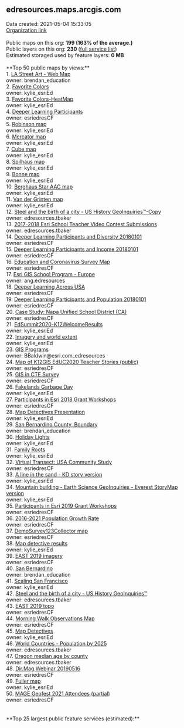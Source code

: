 <h2>edresources.maps.arcgis.com</h2> Data created: 2021-05-04 15:33:05 <br /><a target='new' href='https://edresources.maps.arcgis.com'>Organization link</a><br /><br />Public maps on this org: <b>199 (163% of the average.)</b><br />Public layers on this org: <b>230 </b>(<a target='new' href='https://services.arcgis.com/ixehHGhSDmBKeOyS/ArcGIS/rest/services'>full service list</a>)<br />Estimated storaged used by feature layers: <b>0 MB</b><br /><br />**Top 50 public maps by views:**<br />  1. <a target='new' href='https://www.arcgis.com/home/item.html?id=e2fe713d10a74bd087e4c3a321682203'>LA Street Art - Web Map</a> <br />owner: brendan_education<br />  2. <a target='new' href='https://www.arcgis.com/home/item.html?id=8a55198c32a64e19a59137aa1441b1e1'>Favorite Colors</a> <br />owner: kylie_esriEd<br />  3. <a target='new' href='https://www.arcgis.com/home/item.html?id=359e1491f4ae4dfbaf57d0975d226f0e'>Favorite Colors-HeatMap</a> <br />owner: kylie_esriEd<br />  4. <a target='new' href='https://www.arcgis.com/home/item.html?id=86eff243227b4a3ab08b98bae8324ce0'>Deeper Learning Participants</a> <br />owner: esriedresCF<br />  5. <a target='new' href='https://www.arcgis.com/home/item.html?id=97efd2a782e34cc5997384c51645fb41'>Robinson map</a> <br />owner: kylie_esriEd<br />  6. <a target='new' href='https://www.arcgis.com/home/item.html?id=ed5d19c623f94d08a88e1139f23932ab'>Mercator map</a> <br />owner: kylie_esriEd<br />  7. <a target='new' href='https://www.arcgis.com/home/item.html?id=51fdf46ad4204ca589760ddbe7d824ff'>Cube map</a> <br />owner: kylie_esriEd<br />  8. <a target='new' href='https://www.arcgis.com/home/item.html?id=f1d03f91380543d697f04e94efea4ab5'>Spilhaus map</a> <br />owner: kylie_esriEd<br />  9. <a target='new' href='https://www.arcgis.com/home/item.html?id=daecce89c3ab45e58bd547d9737574b9'>Bonne map</a> <br />owner: kylie_esriEd<br />  10. <a target='new' href='https://www.arcgis.com/home/item.html?id=32a1d2d0f8d3404eacf7b82feee5e485'>Berghaus Star AAG map</a> <br />owner: kylie_esriEd<br />  11. <a target='new' href='https://www.arcgis.com/home/item.html?id=1145062009704702bde139bbc2a2ebd3'>Van der Grinten map</a> <br />owner: kylie_esriEd<br />  12. <a target='new' href='https://www.arcgis.com/home/item.html?id=50ceacf643af421a95c281fb5a6c7ebe'>Steel and the birth of a city  - US History GeoInquiries™-Copy</a> <br />owner: edresources.tbaker<br />  13. <a target='new' href='https://www.arcgis.com/home/item.html?id=a6136f54c33746e8a7af549dedf455b4'>2017-2018 Esri School Teacher Video Contest Submissions</a> <br />owner: edresources.tbaker<br />  14. <a target='new' href='https://www.arcgis.com/home/item.html?id=94b593a5a67b4a80b18e7df77ea7fd97'>Deeper Learning Participants and Diversity 20180101</a> <br />owner: esriedresCF<br />  15. <a target='new' href='https://www.arcgis.com/home/item.html?id=4732209935e44695977cb95d5a0e5b1d'>Deeper Learning Participants and Income 20180101</a> <br />owner: esriedresCF<br />  16. <a target='new' href='https://www.arcgis.com/home/item.html?id=820f5a6cbdee4ea89d0da33901358702'>Education and Coronavirus Survey Map</a> <br />owner: esriedresCF<br />  17. <a target='new' href='https://www.arcgis.com/home/item.html?id=41cd1dc2280e4d42a45f743b30c69c51'>Esri GIS School Program - Europe</a> <br />owner: ang.edresources<br />  18. <a target='new' href='https://www.arcgis.com/home/item.html?id=6a3f5739f93d4c1686423cc51892b758'>Deeper Learning Across USA</a> <br />owner: esriedresCF<br />  19. <a target='new' href='https://www.arcgis.com/home/item.html?id=7cbb49e48f6e4b6abbb8e85179ca0d73'>Deeper Learning Participants and Population 20180101</a> <br />owner: esriedresCF<br />  20. <a target='new' href='https://www.arcgis.com/home/item.html?id=80c440ad556a4e62b91d2da4c218421b'>Case Study: Napa Unified School District (CA)</a> <br />owner: esriedresCF<br />  21. <a target='new' href='https://www.arcgis.com/home/item.html?id=cb8d210031ef4ad68bac2dd5736ede7e'>EdSummit2020-K12WelcomeResults</a> <br />owner: kylie_esriEd<br />  22. <a target='new' href='https://www.arcgis.com/home/item.html?id=f5495338677b4ed5bc9e460d1fd5d745'>Imagery and world extent</a> <br />owner: kylie_esriEd<br />  23. <a target='new' href='https://www.arcgis.com/home/item.html?id=fbfd7f426b1443b89afb00e8d072a3e1'>GIS Programs</a> <br />owner: BBaldwin@esri.com_edresources<br />  24. <a target='new' href='https://www.arcgis.com/home/item.html?id=2aa636ec467a45569d926c5e3f501081'>Map of K12GIS EdUC2020 Teacher Stories (public)</a> <br />owner: esriedresCF<br />  25. <a target='new' href='https://www.arcgis.com/home/item.html?id=695a4e9eb25d44b19260550918af0aca'>GIS in CTE Survey</a> <br />owner: esriedresCF<br />  26. <a target='new' href='https://www.arcgis.com/home/item.html?id=ae94ab91570c4f60b2160701765a77c5'>Fakelands Garbage Day</a> <br />owner: kylie_esriEd<br />  27. <a target='new' href='https://www.arcgis.com/home/item.html?id=c73a82cec57346e9af55e1ac3ed6c5c1'>Participants in Esri 2018 Grant Workshops</a> <br />owner: esriedresCF<br />  28. <a target='new' href='https://www.arcgis.com/home/item.html?id=16c35face1e84dd7a93193a470e88cb3'>Map Detectives Presentation</a> <br />owner: kylie_esriEd<br />  29. <a target='new' href='https://www.arcgis.com/home/item.html?id=ae8a54ae4c6946fd92844ad7ddec731a'>San Bernardino County, Boundary</a> <br />owner: brendan_education<br />  30. <a target='new' href='https://www.arcgis.com/home/item.html?id=e06d06472dd64b37aeea8c56de4bbdf0'>Holiday Lights</a> <br />owner: kylie_esriEd<br />  31. <a target='new' href='https://www.arcgis.com/home/item.html?id=dfbb04c38b414918b3417a8ee0f09137'>Family Roots </a> <br />owner: kylie_esriEd<br />  32. <a target='new' href='https://www.arcgis.com/home/item.html?id=6f6d32459e2b4eab816cbdf406c5b258'>Virtual Transect: USA Community Study</a> <br />owner: esriedresCF<br />  33. <a target='new' href='https://www.arcgis.com/home/item.html?id=63ef71e5753148e2a24b4037804c4629'>A line in the sand - KD story version</a> <br />owner: kylie_esriEd<br />  34. <a target='new' href='https://www.arcgis.com/home/item.html?id=dfe00ac03ee148c5bbaf46d715cfc578'>Mountain building - Earth Science GeoInquiries  - Everest StoryMap version</a> <br />owner: kylie_esriEd<br />  35. <a target='new' href='https://www.arcgis.com/home/item.html?id=812c3918c9ec4819a23fe0805ffd0e46'>Participants in Esri 2019 Grant Workshops</a> <br />owner: esriedresCF<br />  36. <a target='new' href='https://www.arcgis.com/home/item.html?id=d8a84a4527ad44febab23c0eff57eaf5'>2016-2021 Population Growth Rate</a> <br />owner: esriedresCF<br />  37. <a target='new' href='https://www.arcgis.com/home/item.html?id=ae46d75675c347f4ba26a68a9f49f706'>DemoSurvey123Collector map</a> <br />owner: esriedresCF<br />  38. <a target='new' href='https://www.arcgis.com/home/item.html?id=081c45d5b2984d6989c4db8aa29efe9a'>Map detective results</a> <br />owner: kylie_esriEd<br />  39. <a target='new' href='https://www.arcgis.com/home/item.html?id=566bed0bbf7a4cd18650df69e855c261'>EAST 2019 imagery</a> <br />owner: esriedresCF<br />  40. <a target='new' href='https://www.arcgis.com/home/item.html?id=0f5ea03fe50b46a8921d759da16f8f3c'>San Bernardino</a> <br />owner: brendan_education<br />  41. <a target='new' href='https://www.arcgis.com/home/item.html?id=a4aae02db6db4b95b38e306e407c0d0e'>Scaling San Francisco</a> <br />owner: kylie_esriEd<br />  42. <a target='new' href='https://www.arcgis.com/home/item.html?id=8a2ae66b8f6743f9bff8985248b387e3'>Steel and the birth of a city  - US History GeoInquiries™</a> <br />owner: edresources.tbaker<br />  43. <a target='new' href='https://www.arcgis.com/home/item.html?id=5e4b4e194b324c7aa09703bad708400e'>EAST 2019 topo</a> <br />owner: esriedresCF<br />  44. <a target='new' href='https://www.arcgis.com/home/item.html?id=aa12a3c615874a2fb621c657faf2b1b6'>Morning Walk Observations Map</a> <br />owner: esriedresCF<br />  45. <a target='new' href='https://www.arcgis.com/home/item.html?id=44d04afe7db04cbc96cfb4f535d73f0a'>Map Detectives</a> <br />owner: kylie_esriEd<br />  46. <a target='new' href='https://www.arcgis.com/home/item.html?id=0a392a7f383041289da28c541bd1b749'>World Countries - Population by 2025</a> <br />owner: edresources.tbaker<br />  47. <a target='new' href='https://www.arcgis.com/home/item.html?id=6df75440eb3d4e3da8efaa5b9b8451ec'>Oregon median age by county</a> <br />owner: edresources.tbaker<br />  48. <a target='new' href='https://www.arcgis.com/home/item.html?id=0b283d919eb2407eb10122729dde64a3'>Dir.Mag.Webinar 20190516</a> <br />owner: esriedresCF<br />  49. <a target='new' href='https://www.arcgis.com/home/item.html?id=22d1524dde5f4e5b9670545f5b853517'>Fuller map</a> <br />owner: kylie_esriEd<br />  50. <a target='new' href='https://www.arcgis.com/home/item.html?id=2e56a904a4e2424caf4e0d8466bcf8e6'>MAGE Geofest 2021 Attendees (partial)</a> <br />owner: esriedresCF<br /><br /><br />**Top 25 largest public feature services (estimated):**<br />